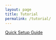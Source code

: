 ```yaml
---
layout: page
title: Tutorial
permalink: /tutorial/
---
```


[Quick Setup Guide](/tutorial/quick_setup.md)
